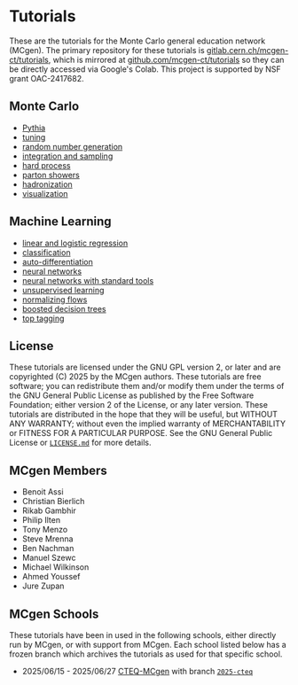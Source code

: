 # Tutorials

These are the tutorials for the Monte Carlo general education network (MCgen). The primary repository for these tutorials is [gitlab.cern.ch/mcgen-ct/tutorials](https://gitlab.com/mcgen-ct/tutorials), which is mirrored at [github.com/mcgen-ct/tutorials](https://github.com/mcgen-ct/tutorials) so they can be directly accessed via Google's Colab. This project is supported by NSF grant OAC-2417682.

## Monte Carlo

* [Pythia](https://colab.research.google.com/github/mcgen-ct/tutorials/blob/main/pythia/worksheet.ipynb)
* [tuning](https://colab.research.google.com/github/mcgen-ct/tutorials/blob/main/pythia/tuning.ipynb)
* [random number generation](https://colab.research.google.com/github/mcgen-ct/tutorials/blob/main/mc/rng.ipynb)
* [integration and sampling](https://colab.research.google.com/github/mcgen-ct/tutorials/blob/main/mc/integrate.ipynb)
* [hard process](https://colab.research.google.com/github/mcgen-ct/tutorials/blob/main/mc/hard_process.ipynb)
* [parton showers](https://colab.research.google.com/github/mcgen-ct/tutorials/blob/main/mc/parton_shower.ipynb)
* [hadronization](https://colab.research.google.com/github/mcgen-ct/tutorials/blob/main/mc/hadronization.ipynb)
* [visualization](https://colab.research.google.com/github/mcgen-ct/tutorials/blob/main/vistas/vistas.ipynb)

## Machine Learning

* [linear and logistic regression](https://colab.research.google.com/github/mcgen-ct/tutorials/blob/main/ml/regression.ipynb)
* [classification](https://colab.research.google.com/github/mcgen-ct/tutorials/blob/main/ml/classify.ipynb)
* [auto-differentiation](https://colab.research.google.com/github/mcgen-ct/tutorials/blob/main/ml/autodiff.ipynb)
* [neural networks](https://colab.research.google.com/github/mcgen-ct/tutorials/blob/main/ml/neural_networks.ipynb)
* [neural networks with standard tools](https://colab.research.google.com/github/mcgen-ct/tutorials/blob/main/ml/neural_networks_jax_pytorch_tensorflow.ipynb)
* [unsupervised learning](https://colab.research.google.com/github/mcgen-ct/tutorials/blob/main/ml/unsupervised.ipynb)
* [normalizing flows](https://colab.research.google.com/github/mcgen-ct/tutorials/blob/main/ml/flows.ipynb)
* [boosted decision trees](https://colab.research.google.com/github/mcgen-ct/tutorials/blob/main/ml/trees.ipynb)
* [top tagging](https://colab.research.google.com/github/mcgen-ct/tutorials/blob/main/ml/top_tagging.ipynb)

## License

These tutorials are licensed under the GNU GPL version 2, or later and are copyrighted (C) 2025 by the MCgen authors. These tutorials are free software; you can redistribute them and/or modify them under the terms of the GNU General Public License as published by the Free Software Foundation; either version 2 of the License, or any later version. These tutorials are distributed in the hope that they will be useful, but WITHOUT ANY WARRANTY; without even the implied warranty of MERCHANTABILITY or FITNESS FOR A PARTICULAR PURPOSE. See the GNU General Public License or [`LICENSE.md`](LICENSE.md) for more details.

## MCgen Members

* Benoit Assi
* Christian Bierlich
* Rikab Gambhir
* Philip Ilten
* Tony Menzo
* Steve Mrenna
* Ben Nachman
* Manuel Szewc
* Michael Wilkinson
* Ahmed Youssef
* Jure Zupan

## MCgen Schools

These tutorials have been in used in the following schools, either directly run by MCgen, or with support from MCgen. Each school listed below has a frozen branch which archives the tutorials as used for that specific school.

* 2025/06/15 - 2025/06/27 [CTEQ-MCgen](https://indico.cern.ch/event/1497407/) with branch [`2025-cteq`](../../tree/2025-cteq)
